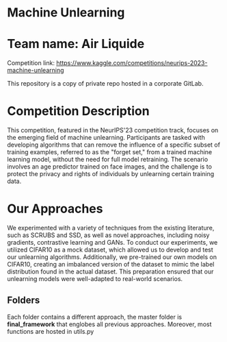 # Machine Unlearning
# Team name: Air Liquide

Competition link: https://www.kaggle.com/competitions/neurips-2023-machine-unlearning

This repository is a copy of private repo hosted in a corporate GitLab.

# Competition Description
This competition, featured in the NeurIPS'23 competition track, focuses on the emerging field of machine unlearning. Participants are tasked with developing algorithms that can remove the influence of a specific subset of training examples, referred to as the "forget set," from a trained machine learning model, without the need for full model retraining. The scenario involves an age predictor trained on face images, and the challenge is to protect the privacy and rights of individuals by unlearning certain training data.

# Our Approaches
We experimented with a variety of techniques from the existing literature, such as SCRUBS and SSD, as well as novel approaches, including noisy gradients, contrastive learning and GANs. To conduct our experiments, we utilized CIFAR10 as a mock dataset, which allowed us to develop and test our unlearning algorithms. Additionally, we pre-trained our own models on CIFAR10, creating an imbalanced version of the dataset to mimic the label distribution found in the actual dataset. This preparation ensured that our unlearning models were well-adapted to real-world scenarios.


## Folders
Each folder contains a different approach, the master folder is **final_framework** that englobes all previous approaches. Moreover, most functions are hosted in utils.py